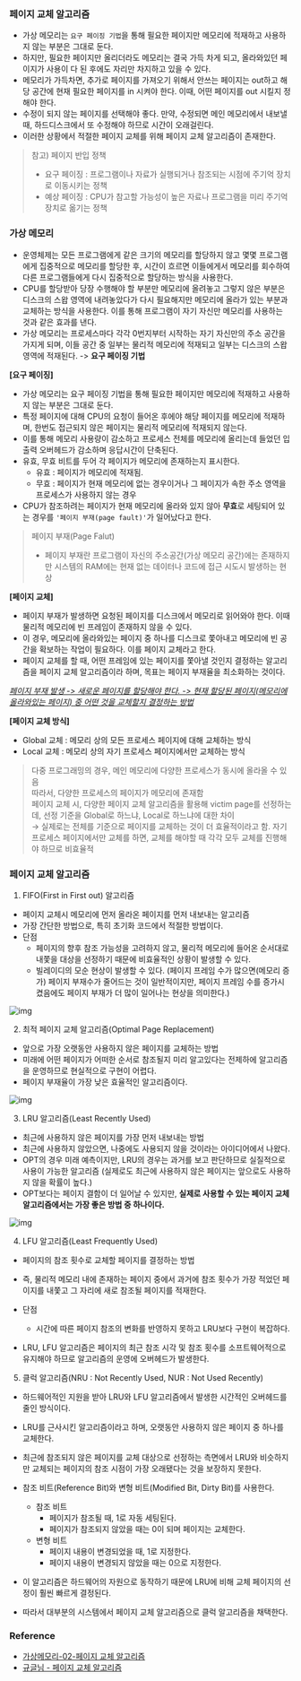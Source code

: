 ### 페이지 교체 알고리즘



- 가상 메모리는 `요구 페이징 기법`을 통해 필요한 페이지만 메모리에 적재하고 사용하지 않는 부분은 그대로 둔다.
- 하지만, 필요한 페이지만 올리더라도 메모리는 결국 가득 차게 되고, 올라와있던 페이지가 사용이 다 된 후에도 자리만 차지하고 있을 수 있다.
- 메모리가 가득차면, 추가로 페이지를 가져오기 위해서 안쓰는 페이지는 out하고 해당 공간에 현재 필요한 페이지를 in 시켜야 한다. 이때, 어떤 페이지를 out 시킬지 정해야 한다. 
- 수정이 되지 않는 페이지를 선택해야 좋다. 만약, 수정되면 메인 메모리에서 내보낼 때, 하드디스크에서 또 수정해야 하므로 시간이 오래걸린다.
- 이러한 상황에서 적절한 페이지 교체를 위해 페이지 교체 알고리즘이 존재한다.

> 참고) 페이지 반입 정책
> - 요구 페이징 : 프로그램이나 자료가 실행되거나 참조되는 시점에 주기억 장치로 이동시키는 정책
> - 예상 페이징 : CPU가 참고할 가능성이 높은 자료나 프로그램을 미리 주기억 장치로 옮기는 정책


### 가상 메모리

- 운영체제는 모든 프로그램에게 같은 크기의 메모리를 할당하지 않고 몇몇 프로그램에게 집중적으로 메모리를 할당한 후, 시간이 흐르면 이들에게서 메모리를 회수하여 다른 프로그램들에게 다시 집중적으로 할당하는 방식을 사용한다.
- CPU를 할당받아 당장 수행해야 할 부분만 메모리에 올려놓고 그렇지 않은 부분은 디스크의 스왑 영역에 내려놓았다가 다시 필요해지만 메모리에 올라가 있는 부분과 교체하는 방식을 사용한다. 이를 통해 프로그램이 자기 자신만 메모리를 사용하는 것과 같은 효과를 낸다.
- 가상 메모리는 프로세스마다 각각 0번지부터 시작하는 자기 자신만의 주소 공간을 가지게 되며, 이들 공간 중 일부는 물리적 메모리에 적재되고 일부는 디스크의 스왑 영역에 적재된다. -> **요구 페이징 기법**


**[요구 페이징]**

- 가상 메모리는 요구 페이징 기법을 통해 필요한 페이지만 메모리에 적재하고 사용하지 않는 부분은 그대로 둔다.
- 특정 페이지에 대해 CPU의 요청이 들어온 후에야 해당 페이지를 메모리에 적재하며, 한번도 접근되지 않은 페이지는 물리적 메모리에 적재되지 않는다.
- 이를 통해 메모리 사용량이 감소하고 프로세스 전체를 메모리에 올리는데 들었던 입출력 오버헤드가 감소하며 응답시간이 단축된다.
- 유효, 무효 비트를 두어 각 페이지가 메모리에 존재하는지 표시한다.
  - 유효 : 페이지가 메모리에 적재됨.
  - 무효 : 페이지가 현재 메모리에 없는 경우이거나 그 페이지가 속한 주소 영역을 프로세스가 사용하지 않는 경우
- CPU가 참조하려는 페이지가 현재 메모리에 올라와 있지 않아 **무효**로 세팅되어 있는 경우를 `'페이지 부재(page fault)'`가 일어났다고 한다.


> 페이지 부재(Page Falut)
> - 페이지 부재란 프로그램이 자신의 주소공간(가상 메모리 공간)에는 존재하지만 시스템의 RAM에는 현재 없는 데이터나 코드에 접근 시도시 발생하는 현상

**[페이지 교체]**

- 페이지 부재가 발생하면 요청된 페이지를 디스크에서 메모리로 읽어와야 한다. 이때 물리적 메모리에 빈 프레임이 존재하지 않을 수 있다.
- 이 경우, 메모리에 올라와있는 페이지 중 하나를 디스크로 쫓아내고 메모리에 빈 공간을 확보하는 작업이 필요하다. 이를 페이지 교체라고 한다.
- 페이지 교체를 할 때, 어떤 프레임에 있는 페이지를 쫓아낼 것인지 결정하는 알고리즘을 페이지 교체 알고리즘이라 하며, 목표는 페이지 부재율을 최소화하는 것이다. 

<u>*페이지 부재 발생 -> 새로운 페이지를 할당해야 한다. -> 현재 할당된 페이지(메모리에 올라와있는 페이지) 중 어떤 것을 교체할지 결정하는 방법*</u>



**[페이지 교체 방식]**
- Global 교체 : 메모리 상의 모든 프로세스 페이지에 대해 교체하는 방식
- Local 교체 : 메모리 상의 자기 프로세스 페이지에서만 교체하는 방식

> 다중 프로그래밍의 경우, 메인 메모리에 다양한 프로세스가 동시에 올라올 수 있음  
> 따라서, 다양한 프로세스의 페이지가 메모리에 존재함  
> 페이지 교체 시, 다양한 페이지 교체 알고리즘을 활용해 victim page를 선정하는데, 선정 기준을 Global로 하느냐, Local로 하느냐에 대한 차이  
> → 실제로는 전체를 기준으로 페이지를 교체하는 것이 더 효율적이라고 함. 자기 프로세스 페이지에서만 교체를 하면, 교체를 해야할 때 각각 모두 교체를 진행해야 하므로 비효율적

### 페이지 교체 알고리즘

1) FIFO(First in First out) 알고리즘

- 페이지 교체시 메모리에 먼저 올라온 페이지를 먼저 내보내는 알고리즘
- 가장 간단한 방법으로, 특히 초기화 코드에서 적절한 방법이다. 
- 단점
  - 페이지의 향후 참조 가능성을 고려하지 않고, 물리적 메모리에 들어온 순서대로 내쫓을 대상을 선정하기 때문에 비효율적인 상황이 발생할 수 있다.
  - 빌레이디의 모순 현상이 발생할 수 있다. (페이지 프레임 수가 많으면(메모리 증가) 페이지 부재수가 줄어드는 것이 일반적이지만, 페이지 프레임 수를 증가시켰음에도 페이지 부재가 더 많이 일어나는 현상을 의미한다.)

![img](https://camo.githubusercontent.com/250c0a33495ccda3dcaaa1c2b4d79ec22bf07da3/68747470733a2f2f696d67312e6461756d63646e2e6e65742f7468756d622f523132383078302f3f73636f64653d6d746973746f727926666e616d653d68747470732533412532462532466b2e6b616b616f63646e2e6e6574253246646e253246565143474b253246627471754a7571526b79532532464c62334e6777486b427665303859685a704c6b713331253246696d672e706e67)



2) 최적 페이지 교체 알고리즘(Optimal Page Replacement)

- 앞으로 가장 오랫동안 사용하지 않은 페이지를 교체하는 방법
- 미래에 어떤 페이지가 어떠한 순서로 참조될지 미리 알고있다는 전제하에 알고리즘을 운영하므로 현실적으로 구현이 어렵다.
- 페이지 부재율이 가장 낮은 효율적인 알고리즘이다.

![img](https://t1.daumcdn.net/cfile/tistory/265B26335916A03F39)



3) LRU 알고리즘(Least Recently Used)

- 최근에 사용하지 않은 페이지를 가장 먼저 내보내는 방법
- 최근에 사용하지 않았으면, 나중에도 사용되지 않을 것이라는 아이디어에서 나왔다.
- OPT의 경우 미래 예측이지만, LRU의 경우는 과거를 보고 판단하므로 실질적으로 사용이 가능한 알고리즘 (실제로도 최근에 사용하지 않은 페이지는 앞으로도 사용하지 않을 확률이 높다.)
- OPT보다는 페이지 결함이 더 일어날 수 있지만, **실제로 사용할 수 있는 페이지 교체 알고리즘에서는 가장 좋은 방법 중 하나이다.**

![img](https://camo.githubusercontent.com/3da1359d56b8c12c4da96d937554b8375d0cac1f/68747470733a2f2f696d67312e6461756d63646e2e6e65742f7468756d622f523132383078302f3f73636f64653d6d746973746f727926666e616d653d68747470732533412532462532466b2e6b616b616f63646e2e6e6574253246646e2532466e43676333253246627471754757395655726d25324678544b6e564b504f56517553586d4175526568537731253246696d672e706e67)



4) LFU 알고리즘(Least Frequently Used) 

- 페이지의 참조 횟수로 교체할 페이지를 결정하는 방법
- 즉, 물리적 메모리 내에 존재하는 페이지 중에서 과거에 참조 횟수가 가장 적었던 페이지를 내쫓고 그 자리에 새로 참조될 페이지를 적재한다.
- 단점
  - 시간에 따른 페이지 참조의 변화를 반영하지 못하고 LRU보다 구현이 복잡하다.

- LRU, LFU 알고리즘은 페이지의 최근 참조 시각 및 참조 횟수를 소프트웨어적으로 유지해야 하므로 알고리즘의 운영에 오버헤드가 발생한다.

5) 클럭 알고리즘(NRU : Not Recently Used, NUR : Not Used Recently)

- 하드웨어적인 지원을 받아 LRU와 LFU 알고리즘에서 발생한 시간적인 오버헤드를 줄인 방식이다.
- LRU를 근사시킨 알고리즘이라고 하며, 오랫동안 사용하지 않은 페이지 중 하나를 교체한다.
- 최근에 참조되지 않은 페이지를 교체 대상으로 선정하는 측면에서 LRU와 비슷하지만 교체되는 페이지의 참조 시점이 가장 오래됐다는 것을 보장하지 못한다.
- 참조 비트(Reference Bit)와 변형 비트(Modified Bit, Dirty Bit)를 사용한다.
  - 참조 비트
    - 페이지가 참조될 때, 1로 자동 세팅된다. 
    - 페이지가 참조되지 않았을 때는 0이 되며 페이지는 교체한다.
  - 변형 비트
    - 페이지 내용이 변경되었을 때, 1로 지정한다.
    - 페이지 내용이 변경되지 않았을 때는 0으로 지정한다.

- 이 알고리즘은 하드웨어의 자원으로 동작하기 때문에 LRU에 비해 교체 페이지의 선정이 훨씬 빠르게 결정된다.
- 따라서 대부분의 시스템에서 페이지 교체 알고리즘으로 클럭 알고리즘을 채택한다.




### Reference

- [가상메모리-02-페이지 교체 알고리즘](https://eunhyejung.github.io/os/2018/07/24/operatingsystem-study15.html)
- [규글님 - 페이지 교체 알고리즘](https://github.com/gyoogle/tech-interview-for-developer/blob/master/Computer%20Science/Operation%20System/Page%20Replacement%20Algorithm.md)
